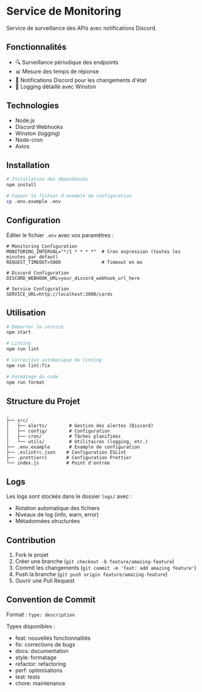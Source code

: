 # Service de Monitoring

Service de surveillance des APIs avec notifications Discord.

## Fonctionnalités

- 🔍 Surveillance périodique des endpoints
- 📊 Mesure des temps de réponse
- 🚨 Notifications Discord pour les changements d'état
- 📝 Logging détaillé avec Winston

## Technologies

- Node.js
- Discord Webhooks
- Winston (logging)
- Node-cron
- Axios

## Installation

```bash
# Installation des dépendances
npm install

# Copier le fichier d'exemple de configuration
cp .env.example .env
```

## Configuration

Éditer le fichier `.env` avec vos paramètres :

```env
# Monitoring Configuration
MONITORING_INTERVAL="*/1 * * * *"  # Cron expression (toutes les minutes par défaut)
REQUEST_TIMEOUT=5000               # Timeout en ms

# Discord Configuration
DISCORD_WEBHOOK_URL=your_discord_webhook_url_here

# Service Configuration
SERVICE_URL=http://localhost:3000/cards
```

## Utilisation

```bash
# Démarrer le service
npm start

# Linting
npm run lint

# Correction automatique du linting
npm run lint:fix

# Formatage du code
npm run format
```

## Structure du Projet

```
.
├── src/
│   ├── alerts/        # Gestion des alertes (Discord)
│   ├── config/        # Configuration
│   ├── cron/          # Tâches planifiées
│   └── utils/         # Utilitaires (logging, etc.)
├── .env.example       # Example de configuration
├── .eslintrc.json    # Configuration ESLint
├── .prettierrc       # Configuration Prettier
└── index.js          # Point d'entrée
```

## Logs

Les logs sont stockés dans le dossier `logs/` avec :
- Rotation automatique des fichiers
- Niveaux de log (info, warn, error)
- Métadonnées structurées

## Contribution

1. Fork le projet
2. Créer une branche (`git checkout -b feature/amazing-feature`)
3. Commit les changements (`git commit -m 'feat: add amazing feature'`)
4. Push la branche (`git push origin feature/amazing-feature`)
5. Ouvrir une Pull Request

## Convention de Commit

Format : `type: description`

Types disponibles :
- feat: nouvelles fonctionnalités
- fix: corrections de bugs
- docs: documentation
- style: formatage
- refactor: refactoring
- perf: optimisations
- test: tests
- chore: maintenance 